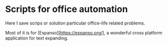 # Scripts for office automation
Here I save scrips or solution particular office-life related problems.

Most of it is for [Espanso][https://espanso.org/], a wonderful cross platform application for text expanding.
